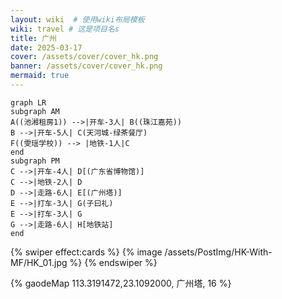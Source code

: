 ```yaml
---
layout: wiki  # 使用wiki布局模板
wiki: travel # 这是项目名s
title: 广州
date: 2025-03-17
cover: /assets/cover/cover_hk.png
banner: /assets/cover/cover_hk.png
mermaid: true
---
```


```mermaid
graph LR
subgraph AM
A((池湘租房1)) -->|开车-3人| B((珠江嘉苑))
B -->|开车-5人| C(天河城-绿茶餐厅)
F((雯瑶学校)) --> |地铁-1人|C
end
subgraph PM
C -->|开车-4人| D[(广东省博物馆)]
C -->|地铁-2人| D
D -->|走路-6人| E[(广州塔)]
E -->|打车-3人| G(子曰礼)
E -->|打车-3人| G
G -->|走路-6人| H[地铁站]
end
```

{% swiper effect:cards %}
{% image /assets/PostImg/HK-With-MF/HK_01.jpg %}
{% endswiper %}

{% gaodeMap 113.3191472,23.1092000, 广州塔, 16 %}

